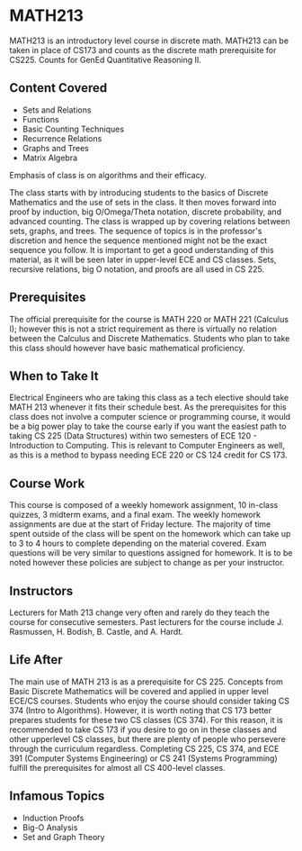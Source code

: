 # MATH213

MATH213 is an introductory level course in discrete math. MATH213 can be taken in place of CS173 and counts as the discrete math prerequisite for CS225. Counts for GenEd Quantitative Reasoning II.

## Content Covered

- Sets and Relations
- Functions
- Basic Counting Techniques
- Recurrence Relations
- Graphs and Trees
- Matrix Algebra

Emphasis of class is on algorithms and their efficacy.

The class starts with by introducing students to the basics of Discrete Mathematics and the use of sets in the class. It then moves forward into proof by induction, big O/Omega/Theta notation, discrete probability, and advanced counting. The class is wrapped up by covering relations between sets, graphs, and trees. The sequence of topics is in the professor's discretion and hence the sequence mentioned might not be the exact sequence you follow. It is important to get a good understanding of this material, as it will be seen later in upper-level ECE and CS classes. Sets, recursive relations, big O notation, and proofs are all used in CS 225.

## Prerequisites

The official prerequisite for the course is MATH 220 or MATH 221 (Calculus I); however this is not a strict requirement as there is virtually no relation between the Calculus and Discrete Mathematics. Students who plan to take this class should however have basic mathematical proficiency.

## When to Take It

Electrical Engineers who are taking this class as a tech elective should take MATH 213 whenever it fits their schedule best. As the prerequisites for this class does not involve a computer science or programming course, it would be a big power play to take the course early if you want the easiest path to taking CS 225 (Data Structures) within two semesters of ECE 120 - Introduction to Computing. This is relevant to Computer Engineers as well, as this is a method to bypass needing ECE 220 or CS 124 credit for CS 173.

## Course Work

This course is composed of a weekly homework assignment, 10 in-class quizzes, 3 midterm exams, and a final exam. The weekly homework assignments are due at the start of Friday lecture. The majority of time spent outside of the class will be spent on the homework which can take up to 3 to 4 hours to complete depending on the material covered. Exam questions will be very similar to questions assigned for homework. It is to be noted however these policies are subject to change as per your instructor.

## Instructors

Lecturers for Math 213 change very often and rarely do they teach the course for consecutive semesters. Past lecturers for the course include J. Rasmussen, H. Bodish, B. Castle, and A. Hardt.

## Life After

The main use of MATH 213 is as a prerequisite for CS 225. Concepts from Basic Discrete Mathematics will be covered and applied in upper level ECE/CS
courses. Students who enjoy the course should consider taking CS 374 (Intro to Algorithms). However, it is worth noting that CS 173 better prepares
students for these two CS classes (CS 374). For this reason, it is recommended to take CS 173 if you desire to go on in these classes and other upperlevel CS classes, but there are plenty of people who persevere through the curriculum regardless. Completing CS 225, CS 374, and ECE 391 (Computer
Systems Engineering) or CS 241 (Systems Programming) fulfill the prerequisites for almost all CS 400-level classes.

## Infamous Topics

- Induction Proofs
- Big-O Analysis
- Set and Graph Theory